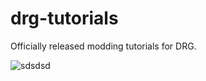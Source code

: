 # drg-tutorials
Officially released modding tutorials for DRG.

![sdsdsd](https://imgur.com/wW5oKtZ)
